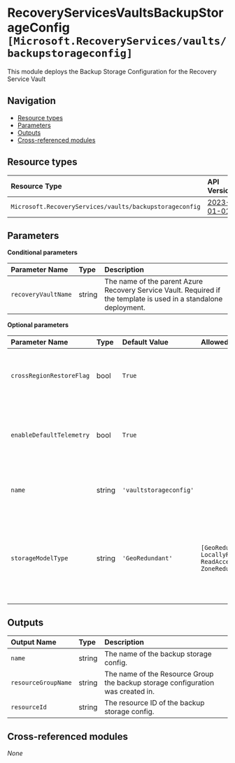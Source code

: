 # RecoveryServicesVaultsBackupStorageConfig `[Microsoft.RecoveryServices/vaults/backupstorageconfig]`

This module deploys the Backup Storage Configuration for the Recovery Service Vault

## Navigation

- [Resource types](#Resource-types)
- [Parameters](#Parameters)
- [Outputs](#Outputs)
- [Cross-referenced modules](#Cross-referenced-modules)

## Resource types

| Resource Type | API Version |
| :-- | :-- |
| `Microsoft.RecoveryServices/vaults/backupstorageconfig` | [2023-01-01](https://learn.microsoft.com/en-us/azure/templates/Microsoft.RecoveryServices/2023-01-01/vaults/backupstorageconfig) |

## Parameters

**Conditional parameters**

| Parameter Name | Type | Description |
| :-- | :-- | :-- |
| `recoveryVaultName` | string | The name of the parent Azure Recovery Service Vault. Required if the template is used in a standalone deployment. |

**Optional parameters**

| Parameter Name | Type | Default Value | Allowed Values | Description |
| :-- | :-- | :-- | :-- | :-- |
| `crossRegionRestoreFlag` | bool | `True` |  | Opt in details of Cross Region Restore feature. |
| `enableDefaultTelemetry` | bool | `True` |  | Enable telemetry via a Globally Unique Identifier (GUID). |
| `name` | string | `'vaultstorageconfig'` |  | The name of the backup storage config. |
| `storageModelType` | string | `'GeoRedundant'` | `[GeoRedundant, LocallyRedundant, ReadAccessGeoZoneRedundant, ZoneRedundant]` | Change Vault Storage Type (Works if vault has not registered any backup instance). |


## Outputs

| Output Name | Type | Description |
| :-- | :-- | :-- |
| `name` | string | The name of the backup storage config. |
| `resourceGroupName` | string | The name of the Resource Group the backup storage configuration was created in. |
| `resourceId` | string | The resource ID of the backup storage config. |

## Cross-referenced modules

_None_

